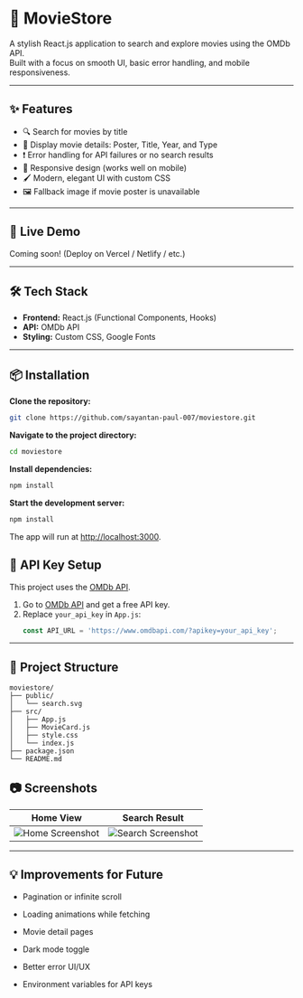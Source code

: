 # 🎥 MovieStore

A stylish React.js application to search and explore movies using the OMDb API.  
Built with a focus on smooth UI, basic error handling, and mobile responsiveness.

---

## ✨ Features

- 🔍 Search for movies by title
- 🎴 Display movie details: Poster, Title, Year, and Type
- ❗ Error handling for API failures or no search results
- 📱 Responsive design (works well on mobile)
- 🖌️ Modern, elegant UI with custom CSS
- 🖼️ Fallback image if movie poster is unavailable

---

## 🚀 Live Demo

Coming soon! (Deploy on Vercel / Netlify / etc.)

---

## 🛠️ Tech Stack

- **Frontend:** React.js (Functional Components, Hooks)
- **API:** OMDb API
- **Styling:** Custom CSS, Google Fonts

---

## 📦 Installation

**Clone the repository:**
```bash
git clone https://github.com/sayantan-paul-007/moviestore.git
```
**Navigate to the project directory:**
```bash
cd moviestore
```
**Install dependencies:**
```bash
npm install
```
**Start the development server:**
```bash
npm install
```
The app will run at [http://localhost:3000](http://localhost:3000).

## 🔑 API Key Setup

This project uses the [OMDb API](https://www.omdbapi.com/).

1. Go to [OMDb API](https://www.omdbapi.com/apikey.aspx) and get a free API key.
2. Replace `your_api_key` in `App.js`:
   ```javascript
   const API_URL = 'https://www.omdbapi.com/?apikey=your_api_key';
   ```

---
## 📂 Project Structure

```
moviestore/
├── public/
│   └── search.svg
├── src/
│   ├── App.js
│   ├── MovieCard.js
│   ├── style.css
│   └── index.js
├── package.json
└── README.md
```
## 📷 Screenshots

| Home View | Search Result |
|:---------:|:-------------:|
| ![Home Screenshot](https://moviestore-jsm.vercel.app/) | ![Search Screenshot](https://via.placeholder.com/400x300?text=Search) |

---

💡 Improvements for Future
--------------------------

*   Pagination or infinite scroll
    
*   Loading animations while fetching
    
*   Movie detail pages
    
*   Dark mode toggle
    
*   Better error UI/UX
    
*   Environment variables for API keys
